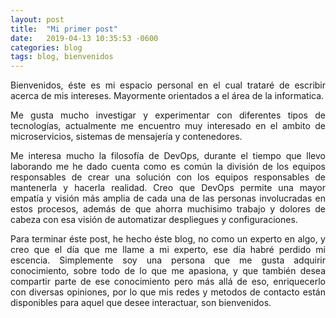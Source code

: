 ```yaml
---
layout: post
title:  "Mi primer post"
date:   2019-04-13 10:35:53 -0600
categories: blog
tags: blog, bienvenidos
---
```

<div style="text-align: justify">
Bienvenidos, éste es mi espacio personal en el cual trataré de escribir
acerca de mis intereses. Mayormente orientados a el área de la informatica.  
  
Me gusta mucho investigar y experimentar con diferentes tipos de tecnologías,
actualmente me encuentro muy interesado en el ambito de microservicios, sistemas de mensajería
y contenedores.   
  
Me interesa mucho la filosofía de DevOps, durante el tiempo que llevo laborando
me he dado cuenta como es común la división de los equipos responsables de crear
una solución con los equipos responsables de mantenerla y hacerla realidad. Creo
que DevOps permite una mayor empatía y visión más amplia de cada una de las personas
involucradas en estos procesos, además de que ahorra muchisimo trabajo y dolores
de cabeza con esa visión de automatizar despliegues y configuraciones.  
  
Para terminar éste post, he hecho éste blog, no como un experto en algo,
y creo que el día que me llame a mi experto, ese día habré perdido 
mi escencia. Simplemente soy una persona que me gusta adquirir conocimiento, sobre
todo de lo que me apasiona, y que también desea compartir parte de ese conocimiento
pero más allá de eso, enriquecerlo con diversas opiniones, por lo que mis redes
y metodos de contacto están disponibles para aquel que desee interactuar, son bienvenidos.  
  
</div>


